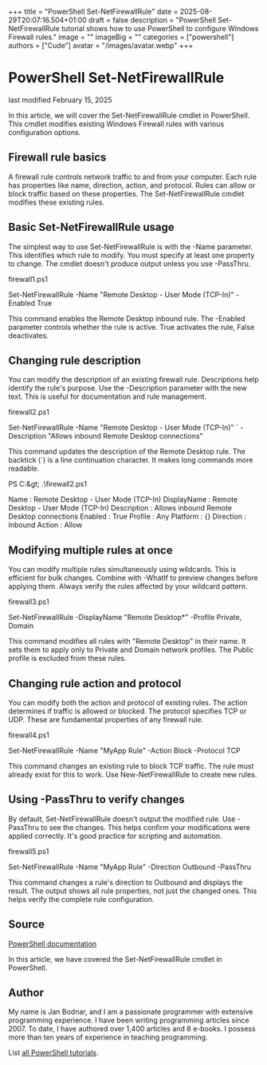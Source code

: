 +++
title = "PowerShell Set-NetFirewallRule"
date = 2025-08-29T20:07:16.504+01:00
draft = false
description = "PowerShell Set-NetFirewallRule tutorial shows how to use PowerShell to configure Windows Firewall rules."
image = ""
imageBig = ""
categories = ["powershell"]
authors = ["Cude"]
avatar = "/images/avatar.webp"
+++

# PowerShell Set-NetFirewallRule

last modified February 15, 2025

In this article, we will cover the Set-NetFirewallRule cmdlet in
PowerShell. This cmdlet modifies existing Windows Firewall rules with various
configuration options.

## Firewall rule basics

A firewall rule controls network traffic to and from your computer. Each rule
has properties like name, direction, action, and protocol. Rules can allow or
block traffic based on these properties. The Set-NetFirewallRule
cmdlet modifies these existing rules.

## Basic Set-NetFirewallRule usage

The simplest way to use Set-NetFirewallRule is with the -Name
parameter. This identifies which rule to modify. You must specify at least one
property to change. The cmdlet doesn't produce output unless you use -PassThru.

firewall1.ps1
  

Set-NetFirewallRule -Name "Remote Desktop - User Mode (TCP-In)" -Enabled True

This command enables the Remote Desktop inbound rule. The -Enabled parameter
controls whether the rule is active. True activates the rule, False deactivates.

## Changing rule description

You can modify the description of an existing firewall rule. Descriptions help
identify the rule's purpose. Use the -Description parameter with the new text.
This is useful for documentation and rule management.

firewall2.ps1
  

Set-NetFirewallRule -Name "Remote Desktop - User Mode (TCP-In)" `
    -Description "Allows inbound Remote Desktop connections"

This command updates the description of the Remote Desktop rule. The backtick (`)
is a line continuation character. It makes long commands more readable.

PS C:\&gt; .\firewall2.ps1

Name                  : Remote Desktop - User Mode (TCP-In)
DisplayName           : Remote Desktop - User Mode (TCP-In)
Description           : Allows inbound Remote Desktop connections
Enabled               : True
Profile               : Any
Platform              : {}
Direction             : Inbound
Action                : Allow

## Modifying multiple rules at once

You can modify multiple rules simultaneously using wildcards. This is efficient
for bulk changes. Combine with -WhatIf to preview changes before applying them.
Always verify the rules affected by your wildcard pattern.

firewall3.ps1
  

Set-NetFirewallRule -DisplayName "Remote Desktop*" -Profile Private, Domain

This command modifies all rules with "Remote Desktop" in their name. It sets
them to apply only to Private and Domain network profiles. The Public profile
is excluded from these rules.

## Changing rule action and protocol

You can modify both the action and protocol of existing rules. The action
determines if traffic is allowed or blocked. The protocol specifies TCP or UDP.
These are fundamental properties of any firewall rule.

firewall4.ps1
  

Set-NetFirewallRule -Name "MyApp Rule" -Action Block -Protocol TCP

This command changes an existing rule to block TCP traffic. The rule must
already exist for this to work. Use New-NetFirewallRule to create new rules.

## Using -PassThru to verify changes

By default, Set-NetFirewallRule doesn't output the modified rule. Use -PassThru
to see the changes. This helps confirm your modifications were applied correctly.
It's good practice for scripting and automation.

firewall5.ps1
  

Set-NetFirewallRule -Name "MyApp Rule" -Direction Outbound -PassThru

This command changes a rule's direction to Outbound and displays the result. The
output shows all rule properties, not just the changed ones. This helps verify
the complete rule configuration.

## Source

[PowerShell documentation](https://docs.microsoft.com/en-us/powershell/)

In this article, we have covered the Set-NetFirewallRule cmdlet in PowerShell.

## Author

My name is Jan Bodnar, and I am a passionate programmer with extensive
programming experience. I have been writing programming articles since 2007.
To date, I have authored over 1,400 articles and 8 e-books. I possess more
than ten years of experience in teaching programming.

List [all PowerShell tutorials](/powershell/).